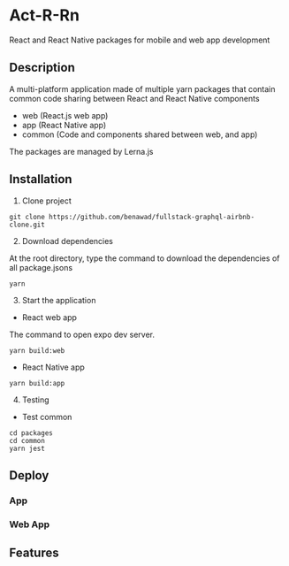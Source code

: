 # Act-R-Rn

React and React Native packages for mobile and web app development
  

## Description

A multi-platform application made of multiple yarn packages that contain common code sharing between React and React Native components

- web (React.js web app)  
- app (React Native app)  
- common (Code and components shared between web, and app)  
  
The packages are managed by Lerna.js  
  
## Installation
  
1. Clone project  

```
git clone https://github.com/benawad/fullstack-graphql-airbnb-clone.git
```
  
2. Download dependencies  
   
At the root directory, type the command to download the dependencies of all package.jsons  
```
yarn
```
  
3. Start the application  
  
* React web app
    
The command to open expo dev server.    
```
yarn build:web  
```
* React Native app
```
yarn build:app  
```
  
4. Testing  
  
* Test common  
  
```
cd packages  
cd common  
yarn jest  
```
  
## Deploy

### App

### Web App

## Features


